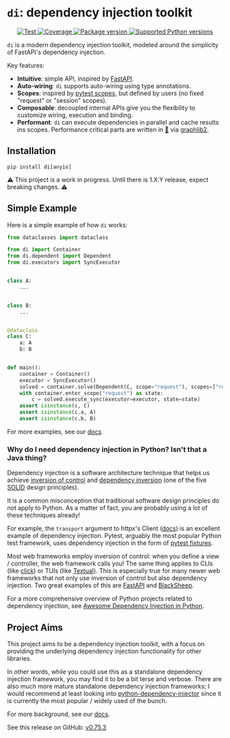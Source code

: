 # `di`: dependency injection toolkit

<p align="center">
<a href="https://github.com/adriangb/di/actions?query=workflow%3ACI%2FCD+event%3Apush+branch%3Amain" target="_blank">
    <img src="https://github.com/adriangb/di/actions/workflows/workflow.yaml/badge.svg?event=push&branch=main" alt="Test">
</a>
<a href="https://codecov.io/gh/adriangb/di" target="_blank">
    <img src="https://img.shields.io/codecov/c/github/adriangb/di?color=%2334D058" alt="Coverage">
</a>
<a href="https://pypi.org/project/di" target="_blank">
    <img src="https://img.shields.io/pypi/v/di?color=%2334D058&label=pypi%20package" alt="Package version">
</a>
<a href="https://pypi.org/project/di" target="_blank">
    <img src="https://img.shields.io/pypi/pyversions/di.svg?color=%2334D058" alt="Supported Python versions">
</a>
</p>

`di` is a modern dependency injection toolkit, modeled around the simplicity of FastAPI's dependency injection.

Key features:

- **Intuitive**: simple API, inspired by [FastAPI].
- **Auto-wiring**: `di` supports auto-wiring using type annotations.
- **Scopes**: inspired by [pytest scopes], but defined by users (no fixed "request" or "session" scopes).
- **Composable**: decoupled internal APIs give you the flexibility to customize wiring, execution and binding.
- **Performant**: `di` can execute dependencies in parallel and cache results ins scopes. Performance critical parts are written in [🦀] via [graphlib2].

## Installation

```shell
pip install di[anyio]
```

⚠️ This project is a work in progress. Until there is 1.X.Y release, expect breaking changes. ⚠️

## Simple Example

Here is a simple example of how `di` works:

```python
from dataclasses import dataclass

from di import Container
from di.dependent import Dependent
from di.executors import SyncExecutor


class A:
    ...


class B:
    ...


@dataclass
class C:
    a: A
    b: B


def main():
    container = Container()
    executor = SyncExecutor()
    solved = container.solve(Dependent(C, scope="request"), scopes=["request"])
    with container.enter_scope("request") as state:
        c = solved.execute_sync(executor=executor, state=state)
    assert isinstance(c, C)
    assert isinstance(c.a, A)
    assert isinstance(c.b, B)
```

For more examples, see our [docs].

### Why do I need dependency injection in Python? Isn't that a Java thing?

Dependency injection is a software architecture technique that helps us achieve [inversion of control] and [dependency inversion] (one of the five [SOLID] design principles).

It is a common misconception that traditional software design principles do not apply to Python.
As a matter of fact, you are probably using a lot of these techniques already!

For example, the `transport` argument to httpx's Client ([docs](https://www.python-httpx.org/advanced/#custom-transports)) is an excellent example of dependency injection. Pytest, arguably the most popular Python test framework, uses dependency injection in the form of [pytest fixtures].

Most web frameworks employ inversion of control: when you define a view / controller, the web framework calls you! The same thing applies to CLIs (like [click]) or TUIs (like [Textual]). This is especially true for many newer web frameworks that not only use inversion of control but also dependency injection. Two great examples of this are [FastAPI] and [BlackSheep].

For a more comprehensive overview of Python projects related to dependency injection, see [Awesome Dependency Injection in Python].

## Project Aims

This project aims to be a dependency injection toolkit, with a focus on providing the underlying dependency injection functionality for other libraries.

In other words, while you could use this as a standalone dependency injection framework, you may find it to be a bit terse and verbose. There are also much more mature standalone dependency injection frameworks; I would recommend at least looking into [python-dependency-injector] since it is currently the most popular / widely used of the bunch.

For more background, see our [docs].

[🦀]: https://www.rust-lang.org
[graphlib2]: https://github.com/adriangb/graphlib2
[docs]: https://www.adriangb.com/di/
[binds]: binds.md
[dependency inversion]: https://en.wikipedia.org/wiki/Dependency_inversion_principle
[SOLID]: https://en.wikipedia.org/wiki/SOLID
[inversion of control]: https://en.wikipedia.org/wiki/Inversion_of_control
[click]: https://click.palletsprojects.com/en/8.0.x/
[Textual]: https://github.com/willmcgugan/textual
[FastAPI]: https://fastapi.tiangolo.com/tutorial/dependencies/
[BlackSheep]: https://www.neoteroi.dev/blacksheep/dependency-injection/
[Awesome Dependency Injection in Python]: https://github.com/sfermigier/awesome-dependency-injection-in-python
[python-dependency-injector]: https://github.com/ets-labs/python-dependency-injector
[pytest scopes]: https://docs.pytest.org/en/6.2.x/fixture.html#scope-sharing-fixtures-across-classes-modules-packages-or-session
[pytest fixtures]: https://docs.pytest.org/en/6.2.x/fixture.html

See this release on GitHub: [v0.75.3](https://github.com/adriangb/di/releases/tag/0.75.3)

